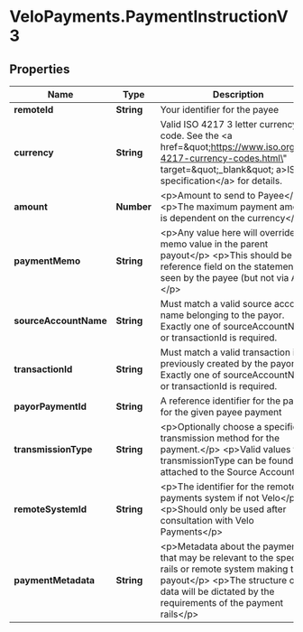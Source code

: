 # VeloPayments.PaymentInstructionV3

## Properties

Name | Type | Description | Notes
------------ | ------------- | ------------- | -------------
**remoteId** | **String** | Your identifier for the payee | 
**currency** | **String** | Valid ISO 4217 3 letter currency code. See the &lt;a href&#x3D;\&quot;https://www.iso.org/iso-4217-currency-codes.html\&quot; target&#x3D;\&quot;_blank\&quot; a&gt;ISO specification&lt;/a&gt; for details. | 
**amount** | **Number** | &lt;p&gt;Amount to send to Payee&lt;/p&gt; &lt;p&gt;The maximum payment amount is dependent on the currency&lt;/p&gt;  | 
**paymentMemo** | **String** | &lt;p&gt;Any value here will override the memo value in the parent payout&lt;/p&gt; &lt;p&gt;This should be the reference field on the statement seen by the payee (but not via ACH)&lt;/p&gt;  | [optional] 
**sourceAccountName** | **String** | Must match a valid source account name belonging to the payor. Exactly one of sourceAccountName or transactionId is required. | [optional] 
**transactionId** | **String** | Must match a valid transaction id previously created by the payor. Exactly one of sourceAccountName or transactionId is required. | [optional] 
**payorPaymentId** | **String** | A reference identifier for the payor for the given payee payment | [optional] 
**transmissionType** | **String** | &lt;p&gt;Optionally choose a specific transmission method for the payment.&lt;/p&gt; &lt;p&gt;Valid values for transmissionType can be found attached to the Source Account&lt;/p&gt;  | [optional] 
**remoteSystemId** | **String** | &lt;p&gt;The identifier for the remote payments system if not Velo&lt;/p&gt; &lt;p&gt;Should only be used after consultation with Velo Payments&lt;/p&gt;  | [optional] 
**paymentMetadata** | **String** | &lt;p&gt;Metadata about the payment that may be relevant to the specific rails or remote system making the payout&lt;/p&gt; &lt;p&gt;The structure of the data will be dictated by the requirements of the payment rails&lt;/p&gt;  | [optional] 


